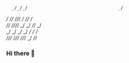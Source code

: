                                                    
      _/_/_/                                  _/   
   _/          _/_/      _/_/_/  _/  _/_/    _/    
    _/_/    _/_/_/_/  _/    _/  _/_/        _/     
       _/  _/        _/    _/  _/    _/    _/      
_/_/_/      _/_/_/    _/_/_/  _/      _/_/         

### Hi there 👋

<!--
**GitSearJ/GitSearJ** is a ✨ _special_ ✨ repository because its `README.md` (this file) appears on your GitHub profile.

Here are some ideas to get you started:

- 🔭 I’m currently working on ...
- 🌱 I’m currently learning ...
- 👯 I’m looking to collaborate on ...
- 🤔 I’m looking for help with ...
- 💬 Ask me about ...
- 📫 How to reach me: ...
- 😄 Pronouns: ...
- ⚡ Fun fact: ...
-->
